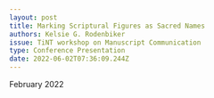 ```yaml
---
layout: post
title: Marking Scriptural Figures as Sacred Names
authors: Kelsie G. Rodenbiker
issue: TiNT workshop on Manuscript Communication
type: Conference Presentation
date: 2022-06-02T07:36:09.244Z
---
```

February 2022
